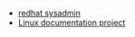 
* [redhat sysadmin](https://www.redhat.com/sysadmin/)
* [Linux documentation project](https://tldp.org/)
